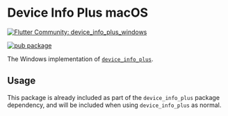 # Device Info Plus macOS

[![Flutter Community: device_info_plus_windows](https://fluttercommunity.dev/_github/header/device_info_plus_windows)](https://github.com/fluttercommunity/community)

[![pub package](https://img.shields.io/pub/v/device_info_plus_windows.svg)](https://pub.dev/packages/device_info_plus_windows)

The Windows implementation of [`device_info_plus`](https://pub.dev/packages/device_info_plus).

## Usage

This package is already included as part of the `device_info_plus` package dependency, and will
be included when using `device_info_plus` as normal.
